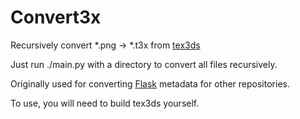 # Convert3x

Recursively convert \*.png -> \*.t3x from [tex3ds](https://github.com/mtheall/tex3ds)

Just run ./main.py with a directory to convert all files recursively.

Originally used for converting [Flask](https://github.com/TurtleP/Flask) metadata for other repositories.

To use, you will need to build tex3ds yourself.
